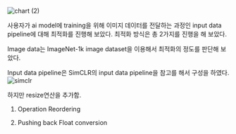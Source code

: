 ![chart (2)](https://github.com/user-attachments/assets/1667cd08-80db-4cd7-aa4d-ad658e82510a)

사용자가 ai model에 training을 위해 이미지 데이터를 전달하는 과정인 input data pipeline에 대해 최적화를 진행해 보았다. 
최적화 방식은 총 2가지를 진행을 해 보았다. 

Image data는 ImageNet-1k image dataset을 이용해서 최적화의 정도를 판단해 보았다. 

Input data pipeline은 SimCLR의 input data pipeline을 참고를 해서 구성을 하였다. 
![simclr](https://github.com/user-attachments/assets/e94174a8-00d9-4eb7-8dab-7adecb91d67a)

하지만 resize연산을 추가함.

1. Operation Reordering


2. Pushing back Float conversion 
